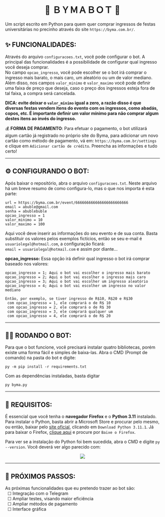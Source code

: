 <h1 align="center">🎉 ＢＹＭＡＢＯＴ 🎉</h1>

Um script escrito em Python para quem quer comprar ingressos de festas 
universitárias no precinho através do site ```https://byma.com.br/```.





## ✨ FUNCIONALIDADES:
Através do arquivo ```configuracoes.txt```, você pode configurar o bot.
A principal das funcionalidades é a possibilidade de configurar qual
ingresso você deseja comprar.  
No campo ```opcao_ingresso```, você pode escolher se o bot irá comprar o
ingresso mais barato, o mais caro, um aleatório ou um de valor mediano. Além
disso, nos campos ```valor_minimo``` e ```valor_maximo``` você pode definir uma
faixa de preço que deseja, caso o preço dos ingressos esteja fora de tal faixa,
a compra será cancelada.  

**DICA: evite deixar o ```valor_minimo``` igual a zero, a razão disso é que
diversas festas vendem itens do evento com os ingressos, como abadás, copos,
etc. É importante definir um valor mínimo para não comprar algum destes itens ao
invés do ingresso.**  

  💰 **FORMA DE PAGAMENTO**: Para efetuar o pagamento, o bot utilizará algum cartão já registrado no próprio site 
do Byma, para adicionar um novo cartão como método de pagamento, 
vá em:  ```https://byma.com.br/settings``` e clique em ```Adicionar cartão de crédito```.
Preencha as informações e tudo certo!

----

## ⚙️ CONFIGURANDO O BOT:
Após baixar o repositório, abra o arquivo ```configuracoes.txt```. Neste arquivo há um
breve resumo de como configura-lo, mas o que nos importa é esta parte:  

```
url = https://byma.com.br/event/666666666666666666666666
email = abuble@gmail.com
senha = abublebuble
opcao_ingresso = 1
valor_minimo = 10
valor_maximo = 100
```

Aqui você deve inserir as informações do seu evento e de sua conta. Basta substituir
os valores pelos exemplos fictícios, então se seu 
e-mail é  ```usuariolegal@hotmail.com```, a configuração ficará:  
```email = usuariolegal@hotmail.com```
e assim por diante...


**opcao_ingresso:** Essa opção irá definir qual ingresso o bot irá comprar baseado
nos valores:

    opcao_ingresso = 1; Aqui o bot vai escolher o ingresso mais barato  
    opcao_ingresso = 2; Aqui o bot vai escolher o ingresso mais caro  
    opcao_ingresso = 3; Aqui o bot vai escolher um ingresso aleatório 
    opcao_ingresso = 4; Aqui o bot vai escolher um ingresso no valor mediano

    Então, por exemplo, se tiver ingresso de R$10, R$20 e R$30
     com opcao_ingresso = 1, ele comprará o de R$ 10
     com opcao_ingresso = 2, ele comprará o de R$ 30
     com opcao_ingresso = 3, ele comprará qualquer um
     com opcao_ingresso = 4, ele comprará o de R$ 20

----

## 👨‍💻 RODANDO O BOT:
Para que o bot funcione, você precisará instalar quatro bibliotecas, porém existe
uma forma fácil e simples de baixa-las. Abra o CMD (Prompt de comando) 
na pasta do bot e digite:

```py -m pip install -r requirements.txt```

Com as dependências instaladas, basta digitar

```py byma.py```

----

## 🚩 REQUISITOS:
É essencial que você tenha o **navegador Firefox** e o **Python 3.11** instalado. Para
instalar o Python, basta abrir a Microsoft Store e procurar pelo mesmo, ou então, baixar
pelo [site oficial](https://www.python.org/downloads/), clicando em ```Download Python 3.11.1```.
 Já para baixar o Firefox, [clique aqui](https://www.mozilla.org/pt-BR/firefox/new/) e procure
por ```Baixe o Firefox```.  

Para ver se a instalação do Python foi bem sucedida, abra o CMD e digite ```py --version```. Você deverá ver
algo parecido com:

<div align="center">
    <img src="https://i.imgur.com/Ppo4Cca.png">
</div>

----

## 🧬 PRÓXIMOS PASSOS:
As próximas funcionalidades que eu pretendo trazer ao bot são:   
    ☐  Integração com o Telegram   
    ☐  Ampliar testes, visando maior eficiência  
    ☐  Ampliar métodos de pagamento  
    ☐  Interface gráfica
